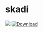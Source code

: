# skadi

![](https://github.com/Syex/skadi/workflows/skadi%20ci/badge.svg?branch=master)
[ ![Download](https://api.bintray.com/packages/syex/skadi/skadi/images/download.svg?version=unspecified) ](https://bintray.com/syex/skadi/skadi/_latestVersion)
